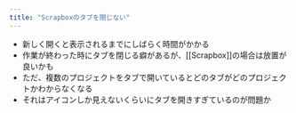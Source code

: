 ```yaml
---
title: "Scrapboxのタブを閉じない"
---
```


- 新しく開くと表示されるまでにしばらく時間がかかる
- 作業が終わった時にタブを閉じる癖があるが、[[Scrapbox]]の場合は放置が良いかも
- ただ、複数のプロジェクトをタブで開いているとどのタブがどのプロジェクトかわからなくなる
- それはアイコンしか見えないくらいにタブを開きすぎているのが問題か

